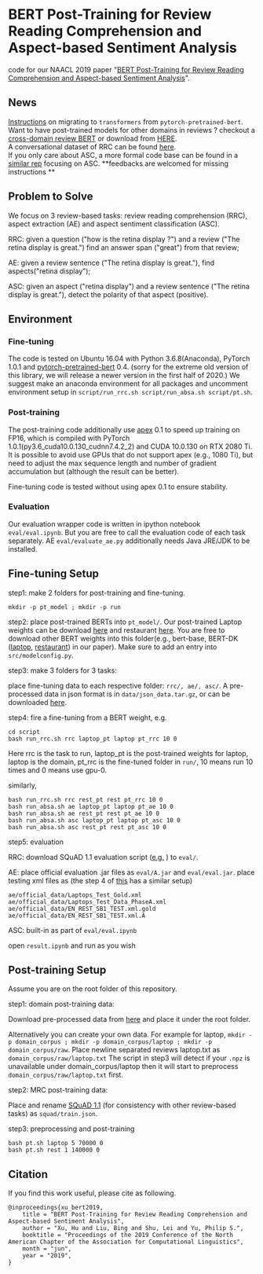 # BERT Post-Training for Review Reading Comprehension and Aspect-based Sentiment Analysis
code for our NAACL 2019 paper "[BERT Post-Training for Review Reading Comprehension and Aspect-based Sentiment Analysis](https://www.aclweb.org/anthology/N19-1242.pdf)".

## News
[Instructions](transformers.md) on migrating to `transformers` from `pytorch-pretrained-bert`.  
Want to have post-trained models for other domains in reviews ? checkout a [cross-domain review BERT](amazon_yelp.md) or download from [HERE](https://drive.google.com/file/d/1YbiI9W3acj4d9JbCbu_SmRjz_tNyShYV/view?usp=sharing).   
A conversational dataset of RRC can be found [here](https://github.com/howardhsu/RCRC).  
If you only care about ASC, a more formal code base can be found in a [similar rep](https://github.com/howardhsu/ASC_failure) focusing on ASC.
**feedbacks are welcomed for missing instructions **

## Problem to Solve
We focus on 3 review-based tasks: review reading comprehension (RRC), aspect extraction (AE) and aspect sentiment classification (ASC).

RRC: given a question ("how is the retina display ?") and a review ("The retina display is great.") find an answer span ("great") from that review;

AE: given a review sentence ("The retina display is great."), find aspects("retina display");

ASC: given an aspect ("retina display") and a review sentence ("The retina display is great."), detect the polarity of that aspect (positive).

## Environment

### Fine-tuning
The code is tested on Ubuntu 16.04 with Python 3.6.8(Anaconda), PyTorch 1.0.1 and [pytorch-pretrained-bert](https://github.com/huggingface/pytorch-pretrained-BERT) 0.4. (sorry for the extreme old version of this library, we will release a newer version in the first half of 2020.)
We suggest make an anaconda environment for all packages and uncomment environment setup in ```script/run_rrc.sh script/run_absa.sh script/pt.sh```.

### Post-training
The post-training code additionally use [apex](https://github.com/NVIDIA/apex) 0.1 to speed up training on FP16, which is compiled with PyTorch 1.0.1(py3.6_cuda10.0.130_cudnn7.4.2_2) and CUDA 10.0.130 on RTX 2080 Ti. It is possible to avoid use GPUs that do not support apex (e.g., 1080 Ti), but need to adjust the max sequence length and number of gradient accumulation but (although the result can be better). 

Fine-tuning code is tested without using apex 0.1 to ensure stability.

### Evaluation
Our evaluation wrapper code is written in ipython notebook ```eval/eval.ipynb```. 
But you are free to call the evaluation code of each task separately.
AE ```eval/evaluate_ae.py``` additionally needs Java JRE/JDK to be installed.

## Fine-tuning Setup

step1: make 2 folders for post-training and fine-tuning.
```
mkdir -p pt_model ; mkdir -p run
```
step2: place post-trained BERTs into ```pt_model/```. Our post-trained Laptop weights can be download [here](https://drive.google.com/file/d/1io-_zVW3sE6AbKgHZND4Snwh-wi32L4K/view?usp=sharing) and restaurant [here](https://drive.google.com/file/d/1TYk7zOoVEO8Isa6iP0cNtdDFAUlpnTyz/view?usp=sharing). You are free to download other BERT weights into this folder(e.g., bert-base, BERT-DK ([laptop](https://drive.google.com/file/d/1TRjvi9g3ex7FrS2ospUQvF58b11z0sw7/view?usp=sharing), [restaurant](https://drive.google.com/file/d/1nS8FsHB2d-s-ue5sDaWMnc5s2U1FlcMT/view?usp=sharing)) in our paper). Make sure to add an entry into ```src/modelconfig.py```.

step3: make 3 folders for 3 tasks: 

place fine-tuning data to each respective folder: ```rrc/, ae/, asc/```. A pre-processed data in json format is in `data/json_data.tar.gz`, or can be downloaded [here](https://drive.google.com/file/d/1NGH5bqzEx6aDlYJ7O3hepZF4i_p4iMR8/view?usp=sharing).

step4: fire a fine-tuning from a BERT weight, e.g.
```
cd script
bash run_rrc.sh rrc laptop_pt laptop pt_rrc 10 0
```
Here rrc is the task to run, laptop_pt is the post-trained weights for laptop, laptop is the domain, pt_rrc is the fine-tuned folder in ```run/```, 10 means run 10 times and 0 means use gpu-0.

similarly,
```
bash run_rrc.sh rrc rest_pt rest pt_rrc 10 0
bash run_absa.sh ae laptop_pt laptop pt_ae 10 0
bash run_absa.sh ae rest_pt rest pt_ae 10 0
bash run_absa.sh asc laptop_pt laptop pt_asc 10 0
bash run_absa.sh asc rest_pt rest pt_asc 10 0
```
step5: evaluation

RRC: download SQuAD 1.1 evaluation script ([e.g.](https://github.com/allenai/bi-att-flow/blob/master/squad/evaluate-v1.1.py) ) to ```eval/```.

AE: place official evaluation .jar files as ```eval/A.jar``` and ```eval/eval.jar```.
place testing xml files as (the step 4 of [this](https://github.com/howardhsu/DE-CNN) has a similar setup)
```
ae/official_data/Laptops_Test_Gold.xml
ae/official_data/Laptops_Test_Data_PhaseA.xml
ae/official_data/EN_REST_SB1_TEST.xml.gold
ae/official_data/EN_REST_SB1_TEST.xml.A
```
ASC: built-in as part of ```eval/eval.ipynb```

open ```result.ipynb``` and run as you wish

## Post-training Setup

Assume you are on the root folder of this repository.

step1: domain post-training data:

Download pre-processed data from [here](https://drive.google.com/file/d/1s_-OFh7qBWmzA9ths3mf7IYN1P2WrXMo/view?usp=sharing) and place it under the root folder.

Alternatively you can create your own data. For example for laptop, ```mkdir -p domain_corpus ; mkdir -p domain_corpus/laptop ; mkdir -p domain_corpus/raw```. Place newline separated reviews laptop.txt as ```domain_corpus/raw/laptop.txt```
The script in step3 will detect if your ```.npz``` is unavailable under domain_corpus/laptop then it will start to preprocess ```domain_corpus/raw/laptop.txt``` first.

step2: MRC post-training data:

Place and rename [SQuAD 1.1](https://rajpurkar.github.io/SQuAD-explorer/dataset/train-v1.1.json) (for consistency with other review-based tasks) as ```squad/train.json```.

step3: preprocessing and post-training

```
bash pt.sh laptop 5 70000 0
bash pt.sh rest 1 140000 0
```


## Citation
If you find this work useful, please cite as following.
```
@inproceedings{xu_bert2019,
    title = "BERT Post-Training for Review Reading Comprehension and Aspect-based Sentiment Analysis",
    author = "Xu, Hu and Liu, Bing and Shu, Lei and Yu, Philip S.",
    booktitle = "Proceedings of the 2019 Conference of the North American Chapter of the Association for Computational Linguistics",
    month = "jun",
    year = "2019",
}
```
